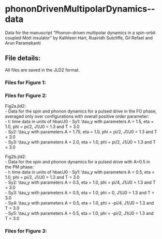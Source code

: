 # phononDrivenMultipolarDynamics--data
Data for the manuscript "Phonon-driven multipolar dynamics in a spin-orbit coupled Mott insulator"
by Kathleen Hart, Ruairidh Sutcliffe, Gil Refael and Arun Paramekanti

## File details:
All files are saved in the JLD2 format.

### Files for Figure 1:

### Files for Figure 2:
Fig2a.jld2:<br />
    - Data for the spin and phonon dynamics for a pulsed drive in the FO phase, averaged only over configurations with overall positive order parameter:<br />
    - t: time data in units of hbar/J0
    - Sy1: \tau_y with parameters A = 1.5, eta = 1.0, phi = pi/2, J1/J0 = 1.3 and T = 3.0<br />
    - Sy2: \tau_y with parameters A = 1.75, eta = 1.0, phi = pi/2, J1/J0 = 1.3 and T = 3.0<br />
    - Sy3: \tau_y with parameters A = 2.0, eta = 1.0, phi = pi/2, J1/J0 = 1.3 and T = 3.0<br />

Fig2b.jld2:<br />
    - Data for the spin and phonon dynamics for a pulsed drive with A=0.5 in the PM phase:<br />
    - t: time data in units of hbar/J0
    - Sy1: \tau_y with parameters A = 0.5, eta = 1.0, phi = pi/2, J1/J0 = 1.3 and T = 3.0<br />
    - Sy2: \tau_y with parameters A = 0.5, eta = 1.0, phi = pi/4, J1/J0 = 1.3 and T = 3.0<br />
    - Sy3: \tau_y with parameters A = 0.5, eta = 1.0, phi = 0, J1/J0 = 1.3 and T = 3.0<br />
    - Sy4: \tau_y with parameters A = 0.5, eta = 1.0, phi = -pi/4, J1/J0 = 1.3 and T = 3.0<br />
    - Sy5: \tau_y with parameters A = 0.5, eta = 1.0, phi = -pi/2, J1/J0 = 1.3 and T = 3.0<br />

### Files for Figure 3:
